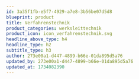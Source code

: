 ```yaml
---
id: 3a35f1fb-e5f7-4929-a7e8-3b56be07d5d8
blueprint: product
title: Verfahrenstechnik
product_categories: werksleittechnik
product_icon: icon_verfahrenstechnik.svg
headline_above_type: h4
headline_type: h2
subtitle_type: h3
author: 273e00a1-d447-4899-b66e-01da895d5a76
updated_by: 273e00a1-d447-4899-b66e-01da895d5a76
updated_at: 1734082390
---
```

